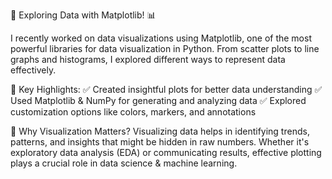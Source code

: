 🚀 Exploring Data with Matplotlib! 📊

I recently worked on data visualizations using Matplotlib, one of the most powerful libraries for data visualization in Python. From scatter plots to line graphs and histograms, I explored different ways to represent data effectively.

🔹 Key Highlights:
✅ Created insightful plots for better data understanding
✅ Used Matplotlib & NumPy for generating and analyzing data
✅ Explored customization options like colors, markers, and annotations

📌 Why Visualization Matters?
Visualizing data helps in identifying trends, patterns, and insights that might be hidden in raw numbers. Whether it's exploratory data analysis (EDA) or communicating results, effective plotting plays a crucial role in data science & machine learning.

